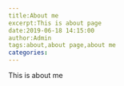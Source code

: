 ```yaml
---
title:About me
excerpt:This is about page
date:2019-06-18 14:15:00
author:Admin
tags:about,about page,about me
categories:
---
```


This is about me